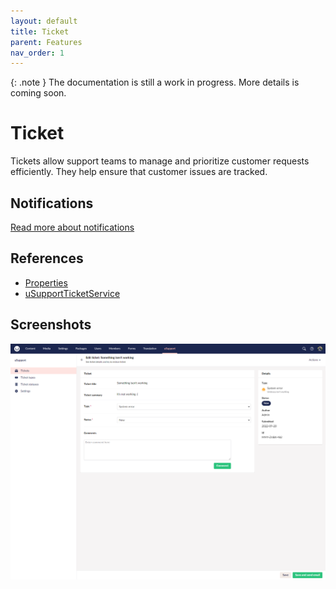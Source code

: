 ```yaml
---
layout: default
title: Ticket
parent: Features
nav_order: 1
---
```


{: .note }
The documentation is still a work in progress. More details is coming soon.

# Ticket
Tickets allow support teams to manage and prioritize customer requests efficiently. They help ensure that customer issues are tracked. 

## Notifications
[Read more about notifications](/uSupport-documentation/docs/extending)

## References
- [Properties](/uSupport-documentation/docs/references/tables#usupportticket)
- [uSupportTicketService](/uSupport-documentation/docs/references/services#usupportticketservice)

## Screenshots

<img src="/uSupport-documentation/assets/editTicket.PNG">